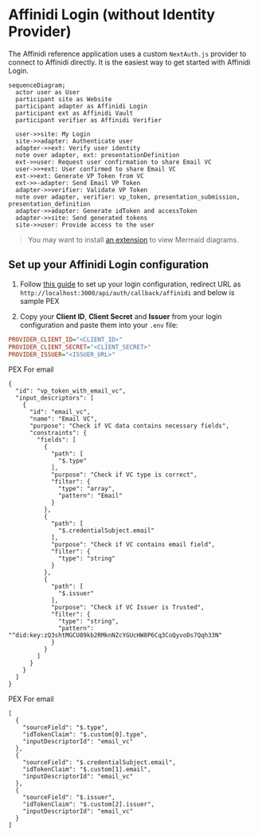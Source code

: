# Affinidi Login (without Identity Provider)

The Affinidi reference application uses a custom `NextAuth.js` provider to connect to Affinidi directly. It is the easiest way to get started with Affinidi Login.

```mermaid
sequenceDiagram;
  actor user as User
  participant site as Website
  participant adapter as Affinidi Login
  participant ext as Affinidi Vault
  participant verifier as Affinidi Verifier

  user->>site: My Login
  site->>adapter: Authenticate user
  adapter->>ext: Verify user identity
  note over adapter, ext: presentationDefinition
  ext->>user: Request user confirmation to share Email VC
  user->>+ext: User confirmed to share Email VC
  ext->>ext: Generate VP Token from VC
  ext->>-adapter: Send Email VP Token
  adapter->>verifier: Validate VP Token
  note over adapter, verifier: vp_token, presentation_submission, presentation_definition
  adapter->>adapter: Generate idToken and accessToken
  adapter->>site: Send generated tokens
  site->>user: Provide access to the user
```

> You may want to install [an extension](https://marketplace.visualstudio.com/items?itemName=bierner.markdown-mermaid) to view Mermaid diagrams.

## Set up your Affinidi Login configuration

1. Follow [this guide](./setup-login-config.md) to set up your login configuration, redirect URL as `http://localhost:3000/api/auth/callback/affinidi` and below is sample PEX

2. Copy your **Client ID**, **Client Secret** and **Issuer** from your login configuration and paste them into your `.env` file:

```ini
PROVIDER_CLIENT_ID="<CLIENT_ID>"
PROVIDER_CLIENT_SECRET="<CLIENT_SECRET>"
PROVIDER_ISSUER="<ISSUER_URL>"
```

PEX For email 
```
{
  "id": "vp_token_with_email_vc",
  "input_descriptors": [
    {
      "id": "email_vc",
      "name": "Email VC",
      "purpose": "Check if VC data contains necessary fields",
      "constraints": {
        "fields": [
          {
            "path": [
              "$.type"
            ],
            "purpose": "Check if VC type is correct",
            "filter": {
              "type": "array",
              "pattern": "Email"
            }
          },
          {
            "path": [
              "$.credentialSubject.email"
            ],
            "purpose": "Check if VC contains email field",
            "filter": {
              "type": "string"
            }
          },
          {
            "path": [
              "$.issuer"
            ],
            "purpose": "Check if VC Issuer is Trusted",
            "filter": {
              "type": "string",
              "pattern": "^did:key:zQ3shtMGCU89kb2RMknNZcYGUcHW8P6Cq3CoQyvoDs7Qqh33N"
            }
          }
        ]
      }
    }
  ]
}
```

PEX For email 
```
[
  {
    "sourceField": "$.type",
    "idTokenClaim": "$.custom[0].type",
    "inputDescriptorId": "email_vc"
  },
  {
    "sourceField": "$.credentialSubject.email",
    "idTokenClaim": "$.custom[1].email",
    "inputDescriptorId": "email_vc"
  },
  {
    "sourceField": "$.issuer",
    "idTokenClaim": "$.custom[2].issuer",
    "inputDescriptorId": "email_vc"
  }
]
```
